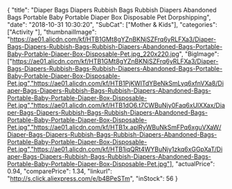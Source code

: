 {
	"title": "Diaper Bags Diapers Rubbish Bags Rubbish Diapers Abandoned Bags Portable Baby Portable Diaper Box Disposable Pet Dorpshipping",
	"date": "2018-10-31 10:30:20",
	"SubCat": ["Mother & Kids"],
	"categories": ["Activity "],
	"thumbnailImage": "https://ae01.alicdn.com/kf/HTB1GMt8gYZnBKNjSZFrq6yRLFXa3/Diaper-Bags-Diapers-Rubbish-Bags-Rubbish-Diapers-Abandoned-Bags-Portable-Baby-Portable-Diaper-Box-Disposable-Pet.jpg_220x220.jpg",
	"BigImage": ["https://ae01.alicdn.com/kf/HTB1GMt8gYZnBKNjSZFrq6yRLFXa3/Diaper-Bags-Diapers-Rubbish-Bags-Rubbish-Diapers-Abandoned-Bags-Portable-Baby-Portable-Diaper-Box-Disposable-Pet.jpg","https://ae01.alicdn.com/kf/HTB1PjKWlTdYBeNkSmLyq6xfnVXa8/Diaper-Bags-Diapers-Rubbish-Bags-Rubbish-Diapers-Abandoned-Bags-Portable-Baby-Portable-Diaper-Box-Disposable-Pet.jpg","https://ae01.alicdn.com/kf/HTB1dO6.t7CWBuNjy0Faq6xUlXXax/Diaper-Bags-Diapers-Rubbish-Bags-Rubbish-Diapers-Abandoned-Bags-Portable-Baby-Portable-Diaper-Box-Disposable-Pet.jpg","https://ae01.alicdn.com/kf/HTB1x.aplRyWBuNkSmFPq6xguVXaW/Diaper-Bags-Diapers-Rubbish-Bags-Rubbish-Diapers-Abandoned-Bags-Portable-Baby-Portable-Diaper-Box-Disposable-Pet.jpg","https://ae01.alicdn.com/kf/HTB1iqQRt4WYBuNjy1zkq6xGGpXaT/Diaper-Bags-Diapers-Rubbish-Bags-Rubbish-Diapers-Abandoned-Bags-Portable-Baby-Portable-Diaper-Box-Disposable-Pet.jpg"],
	"actualPrice": 0.94,
	"comparePrice": 1.34,
	"linkurl": "http://s.click.aliexpress.com/e/b4BPeSTm",
	"inStock": 56
}
